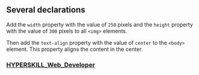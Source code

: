 ## Several declarations

Add the `width` property with the value of `250` pixels and the `height` property with the value of `300` pixels to all `<img>` elements.

Then add the `text-align` property with the value of `center` to the `<body>` element. This property aligns the content in the center.

### [HYPERSKILL_Web_Developer](https://github.com/kakanew/HYPERSKILL_Web_Developer)